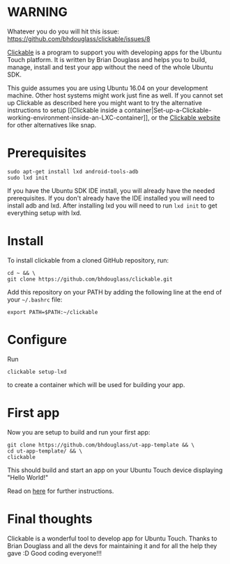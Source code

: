 # WARNING
Whatever you do you will hit this issue: https://github.com/bhdouglass/clickable/issues/8

[Clickable](https://github.com/bhdouglass/clickable) is a program to support you with developing apps for the Ubuntu Touch platform. It is written by Brian Douglass and helps you to build, manage, install and test your app without the need of the whole Ubuntu SDK.

This guide assumes you are using Ubuntu 16.04 on your development machine. Other host systems might work just fine as well. If you cannot set up Clickable as described here you might want to try the alternative instructions to setup [[Clickable inside a container|Set-up-a-Clickable-working-environment-inside-an-LXC-container]], or the [Clickable website](https://github.com/bhdouglass/clickable) for other alternatives like snap. 

# Prerequisites
```
sudo apt-get install lxd android-tools-adb
sudo lxd init
```
If you have the Ubuntu SDK IDE install, you will already have the needed prerequisites. If you don't already have the IDE installed you will need to install adb and lxd. After installing lxd you will need to run `lxd init` to get everything setup with lxd.

# Install

To install clickable from a cloned GitHub repository, run:

```
cd ~ && \
git clone https://github.com/bhdouglass/clickable.git
```

Add this repository on your PATH by adding the following line at the end of your `~/.bashrc` file:

```
export PATH=$PATH:~/clickable
```

# Configure

Run

```
clickable setup-lxd
```

to create a container which will be used for building your app.


# First app

Now you are setup to build and run your first app:

```
git clone https://github.com/bhdouglass/ut-app-template && \
cd ut-app-template/ && \
clickable
```

This should build and start an app on your Ubuntu Touch device displaying "Hello World!"

Read on [here](https://github.com/bhdouglass/clickable#usage) for further instructions.

# Final thoughts

Clickable is a wonderful tool to develop app for Ubuntu Touch. Thanks to Brian Douglass and all the devs for maintaining it and for all the help they gave :D
Good coding everyone!!!
